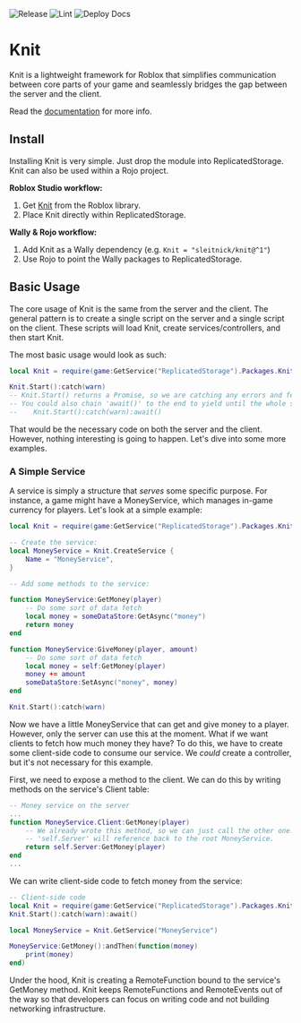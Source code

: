 ![Release](https://github.com/AnimalStudioOfficial/Knit/workflows/Release/badge.svg)
![Lint](https://github.com/AnimalStudioOfficial/Knit/workflows/Lint/badge.svg)
![Deploy Docs](https://github.com/AnimalStudioOfficial/Knit/workflows/Deploy%20Docs/badge.svg)

# Knit

Knit is a lightweight framework for Roblox that simplifies communication between core parts of your game and seamlessly bridges the gap between the server and the client.

Read the [documentation](https://sleitnick.github.io/Knit/) for more info.

## Install

Installing Knit is very simple. Just drop the module into ReplicatedStorage. Knit can also be used within a Rojo project.

**Roblox Studio workflow:**

1. Get [Knit](https://www.roblox.com/library/5530714855/Knit) from the Roblox library.
1. Place Knit directly within ReplicatedStorage.

**Wally & Rojo workflow:**

1. Add Knit as a Wally dependency (e.g. `Knit = "sleitnick/knit@^1"`)
1. Use Rojo to point the Wally packages to ReplicatedStorage.

## Basic Usage

The core usage of Knit is the same from the server and the client. The general pattern is to create a single script on the server and a single script on the client. These scripts will load Knit, create services/controllers, and then start Knit.

The most basic usage would look as such:

```lua
local Knit = require(game:GetService("ReplicatedStorage").Packages.Knit)

Knit.Start():catch(warn)
-- Knit.Start() returns a Promise, so we are catching any errors and feeding it to the built-in 'warn' function
-- You could also chain 'await()' to the end to yield until the whole sequence is completed:
--    Knit.Start():catch(warn):await()
```

That would be the necessary code on both the server and the client. However, nothing interesting is going to happen. Let's dive into some more examples.

### A Simple Service

A service is simply a structure that _serves_ some specific purpose. For instance, a game might have a MoneyService, which manages in-game currency for players. Let's look at a simple example:

```lua
local Knit = require(game:GetService("ReplicatedStorage").Packages.Knit)

-- Create the service:
local MoneyService = Knit.CreateService {
	Name = "MoneyService",
}

-- Add some methods to the service:

function MoneyService:GetMoney(player)
	-- Do some sort of data fetch
	local money = someDataStore:GetAsync("money")
	return money
end

function MoneyService:GiveMoney(player, amount)
	-- Do some sort of data fetch
	local money = self:GetMoney(player)
	money += amount
	someDataStore:SetAsync("money", money)
end

Knit.Start():catch(warn)
```

Now we have a little MoneyService that can get and give money to a player. However, only the server can use this at the moment. What if we want clients to fetch how much money they have? To do this, we have to create some client-side code to consume our service. We _could_ create a controller, but it's not necessary for this example.

First, we need to expose a method to the client. We can do this by writing methods on the service's Client table:

```lua
-- Money service on the server
...
function MoneyService.Client:GetMoney(player)
	-- We already wrote this method, so we can just call the other one.
	-- 'self.Server' will reference back to the root MoneyService.
	return self.Server:GetMoney(player)
end
...
```

We can write client-side code to fetch money from the service:

```lua
-- Client-side code
local Knit = require(game:GetService("ReplicatedStorage").Packages.Knit)
Knit.Start():catch(warn):await()

local MoneyService = Knit.GetService("MoneyService")

MoneyService:GetMoney():andThen(function(money)
	print(money)
end)
```

Under the hood, Knit is creating a RemoteFunction bound to the service's GetMoney method. Knit keeps RemoteFunctions and RemoteEvents out of the way so that developers can focus on writing code and not building networking infrastructure.
